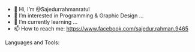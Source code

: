 - 👋 Hi, I’m @Sajedurrahmanratul
- 👀 I’m interested in Programming & Graphic Design  ...
- 🌱 I’m currently learning ...
- 📫 How to reach me: https://www.facebook.com/sajedur.rahman.9465



Languages and Tools:




















<!---
Sajedurrahmanratul/Sajedurrahmanratul is a ✨ special ✨ repository because its `README.md` (this file) appears on your GitHub profile.
You can click the Preview link to take a look at your changes.
--->
